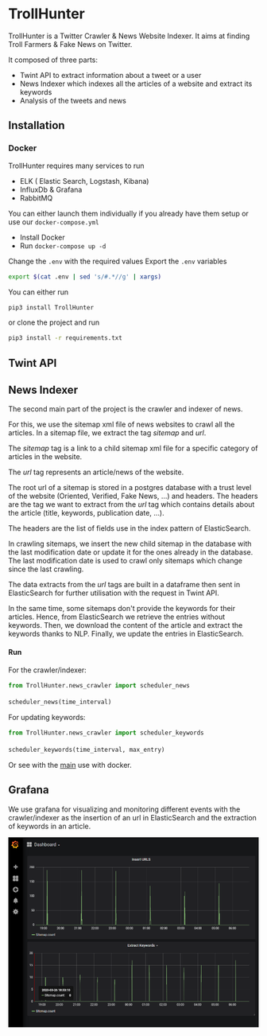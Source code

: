 # TrollHunter

TrollHunter is a Twitter Crawler & News Website Indexer.
It aims at finding Troll Farmers & Fake News on Twitter.
 
It composed of three parts:
- Twint API to extract information about a tweet or a user
- News Indexer which indexes all the articles of a website and extract its keywords
- Analysis of the tweets and news

## Installation

### Docker

TrollHunter requires many services to run
- ELK ( Elastic Search, Logstash, Kibana)
- InfluxDb & Grafana
- RabbitMQ

You can either launch them individually if you already have them setup or use our `docker-compose.yml`

- Install Docker
- Run `docker-compose up -d`

Change the `.env` with the required values
Export the `.env` variables
```Bash
export $(cat .env | sed 's/#.*//g' | xargs)
```

You can either run
```Bash
pip3 install TrollHunter
```
or clone the project and run 
```Bash
pip3 install -r requirements.txt
```

## Twint API


## News Indexer

The second main part of the project is the crawler and indexer of news.

For this, we use the sitemap xml file of news websites to crawl all the articles. In a sitemap file, we extract the tag
*sitemap* and *url*.

The *sitemap* tag is a link to a child sitemap xml file for a specific category of articles in the website.

The *url* tag represents an article/news of the website.  

The root url of a sitemap is stored in a postgres database with a trust level of the website (Oriented, Verified,
Fake News, ...) and headers. The headers are the tag we want to extract from the *url* tag which contains details about
the article (title, keywords, publication date, ...).

The headers are the list of fields use in the index pattern of ElasticSearch.
 
In crawling sitemaps, we insert the new child sitemap in the database with the last modification date or update it for
the ones already in the database. The last modification date is used to crawl only sitemaps which change since the
last crawling.

The data extracts from the *url* tags are built in a dataframe then sent in ElasticSearch for further utilisation with 
the request in Twint API.

In the same time, some sitemaps don't provide the keywords for their articles. Hence, from ElasticSearch we retrieve the
entries without keywords. Then, we download the content of the article and extract the keywords thanks to NLP. Finally,
we update the entries in ElasticSearch.

#### Run
For the crawler/indexer:

```python
from TrollHunter.news_crawler import scheduler_news

scheduler_news(time_interval)
```

For updating keywords:
```python
from TrollHunter.news_crawler import scheduler_keywords

scheduler_keywords(time_interval, max_entry)
```

Or see with the [main](https://github.com/StanGirard/TrollHunter/tree/master/docker/news_crawler) use with docker.  


## Grafana

We use grafana for visualizing and monitoring different events with the crawler/indexer as
the insertion of an url in ElasticSearch and the extraction of keywords in an article.

![alt text](docs/images/grafana.png)


